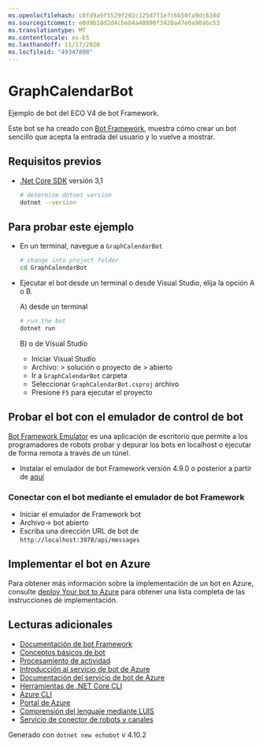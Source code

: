 ```yaml
---
ms.openlocfilehash: c0fd9a9f5529f202c125d7f1e7c6b50fa9dc630d
ms.sourcegitcommit: e0d9b18d2d4cbeb4a48890f3420a47e6a90abc53
ms.translationtype: MT
ms.contentlocale: es-ES
ms.lasthandoff: 11/17/2020
ms.locfileid: "49347898"
---
```

# <a name="graphcalendarbot"></a>GraphCalendarBot

Ejemplo de bot del ECO V4 de bot Framework.

Este bot se ha creado con [Bot Framework](https://dev.botframework.com), muestra cómo crear un bot sencillo que acepta la entrada del usuario y lo vuelve a mostrar.

## <a name="prerequisites"></a>Requisitos previos

- [.Net Core SDK](https://dotnet.microsoft.com/download) versión 3,1

  ```bash
  # determine dotnet version
  dotnet --version
  ```

## <a name="to-try-this-sample"></a>Para probar este ejemplo

- En un terminal, navegue a `GraphCalendarBot`

    ```bash
    # change into project folder
    cd GraphCalendarBot
    ```

- Ejecutar el bot desde un terminal o desde Visual Studio, elija la opción A o B.

  A) desde un terminal

  ```bash
  # run the bot
  dotnet run
  ```

  B) o de Visual Studio

  - Iniciar Visual Studio
  - Archivo: > solución o proyecto de > abierto
  - Ir a `GraphCalendarBot` carpeta
  - Seleccionar `GraphCalendarBot.csproj` archivo
  - Presione `F5` para ejecutar el proyecto

## <a name="testing-the-bot-using-bot-framework-emulator"></a>Probar el bot con el emulador de control de bot

[Bot Framework Emulator](https://github.com/microsoft/botframework-emulator) es una aplicación de escritorio que permite a los programadores de robots probar y depurar los bots en localhost o ejecutar de forma remota a través de un túnel.

- Instalar el emulador de bot Framework versión 4.9.0 o posterior a partir de [aquí](https://github.com/Microsoft/BotFramework-Emulator/releases)

### <a name="connect-to-the-bot-using-bot-framework-emulator"></a>Conectar con el bot mediante el emulador de bot Framework

- Iniciar el emulador de Framework bot
- Archivo-> bot abierto
- Escriba una dirección URL de bot de `http://localhost:3978/api/messages`

## <a name="deploy-the-bot-to-azure"></a>Implementar el bot en Azure

Para obtener más información sobre la implementación de un bot en Azure, consulte [deploy Your bot to Azure](https://aka.ms/azuredeployment) para obtener una lista completa de las instrucciones de implementación.

## <a name="further-reading"></a>Lecturas adicionales

- [Documentación de bot Framework](https://docs.botframework.com)
- [Conceptos básicos de bot](https://docs.microsoft.com/azure/bot-service/bot-builder-basics?view=azure-bot-service-4.0)
- [Procesamiento de actividad](https://docs.microsoft.com/en-us/azure/bot-service/bot-builder-concept-activity-processing?view=azure-bot-service-4.0)
- [Introducción al servicio de bot de Azure](https://docs.microsoft.com/azure/bot-service/bot-service-overview-introduction?view=azure-bot-service-4.0)
- [Documentación del servicio de bot de Azure](https://docs.microsoft.com/azure/bot-service/?view=azure-bot-service-4.0)
- [Herramientas de .NET Core CLI](https://docs.microsoft.com/en-us/dotnet/core/tools/?tabs=netcore2x)
- [Azure CLI](https://docs.microsoft.com/cli/azure/?view=azure-cli-latest)
- [Portal de Azure](https://portal.azure.com)
- [Comprensión del lenguaje mediante LUIS](https://docs.microsoft.com/en-us/azure/cognitive-services/luis/)
- [Servicio de conector de robots y canales](https://docs.microsoft.com/en-us/azure/bot-service/bot-concepts?view=azure-bot-service-4.0)

Generado con `dotnet new echobot` v 4.10.2
